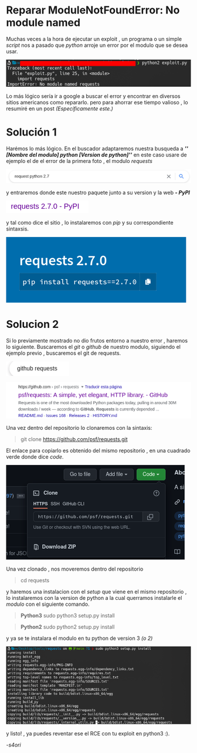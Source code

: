 # Reparar ModuleNotFoundError: No module named


Muchas veces a la hora de ejecutar un exploit , un programa o un simple _script_ nos a pasado que *python*
arroje un error por el modulo que se desea usar.
 
![error](/assets/img/errorinpy/nomodule.png)

Lo más lógico sería ir a google a buscar el error y encontrar en diversos sitios americanos como repararlo.
pero para ahorrar ese tiempo valioso , lo resumiré en un post _(Específicamente este.)_

# Solución 1
Harémos lo más lógico. En el buscador adaptaremos nuestra busqueda a ___'' [Nombre del modulo] python [Version de python]''___
en este caso usare de ejemplo el de el error de la primera foto , el modulo _requests_

![solu1](/assets/img/errorinpy/formato.png)

y entraremos donde este nuestro paquete junto a su version y la web ___- PyPI___

![solu2](/assets/img/errorinpy/ejemplo.png)

y tal como dice el sitio , lo instalaremos con _pip_ y su correspondiente sintaxsis.

![solu3](/assets/img/errorinpy/solucion1.png)

# Solucion 2

Si lo previamente mostrado no dio frutos entorno a nuestro error , haremos lo siguiente.
Buscaremos el _git_ o _github_ de nuestro modulo, siguiendo el ejemplo previo , buscaremos el git de requests.

![xd](/assets/img/solu2/busqueda.png)

![ft2](/assets/img/solu2/github.png)

Una vez dentro del repositorio lo clonaremos con la sintaxis: 
>git clone https://github.com/psf/requests.git 

El enlace para  copiarlo es obtenido del mismo repositorio , en una cuadrado verde donde dice _code_.


![ft3](/assets/img/solu2/clonar.png)

Una vez clonado , nos moveremos dentro del repositorio
>cd requests

y haremos una instalacion con el _setup_ que viene en el mismo repositorio , lo instalaremos con la version de python a la cual querramos instalarle el _modulo_ con el siguiente comando.
>**Python3**
>sudo python3 setup.py install


>**Python2** 
>sudo python2 setup.py install

y ya se te instalara el modulo en tu python de version 3 _(o 2)_

![ft4](/assets/img/solu2/python3.png)

y listo! , ya puedes reventar ese el RCE con tu exploit en python3 :).



_-s4ori_

